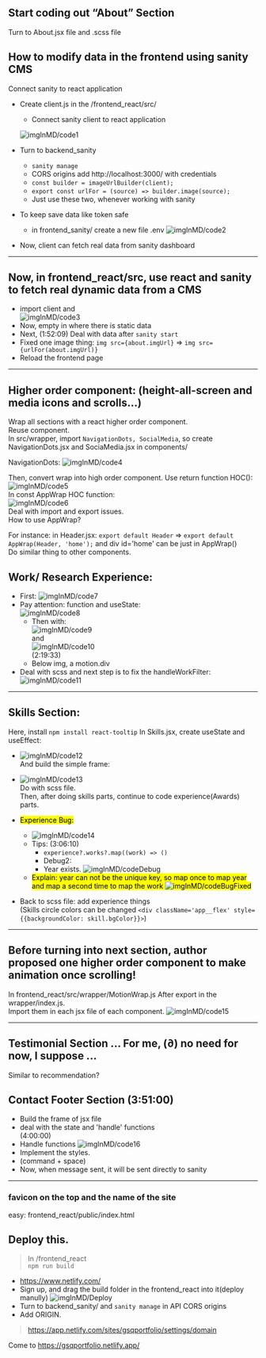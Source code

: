 ## Start coding out “About” Section
Turn to About.jsx file and .scss file
## How to modify data in the frontend using sanity CMS
Connect sanity to react application
- Create client.js in the /frontend_react/src/ 
    - Connect sanity client to react application
    
    ![imgInMD/code1](imgInMD/code1.png)
- Turn to backend_sanity  
    - `sanity manage`
    - CORS origins add http://localhost:3000/ with credentials
    - `const builder = imageUrlBuilder(client);`
    - `export const urlFor = (source) => builder.image(source);`
    - Just use these two, whenever working with sanity
- To keep save data like token safe 
    - in frontend_sanity/ create a new file .env
    ![imgInMD/code2](imgInMD/code2.png)

- Now, client can fetch real data from sanity dashboard
---

## Now, in frontend_react/src, use react and sanity to fetch real dynamic data from a CMS
   - import client and  
   ![imgInMD/code3](imgInMD/code3.png)
   - Now, empty in where there is static data 
   - Next, (1:52:09) Deal with data after `sanity start`
   - Fixed one image thing: `img src={about.imgUrl}` => `img src={urlFor(about.imgUrl)}`
   - Reload the frontend page

***

## Higher order component: (height-all-screen and media icons and scrolls...)
Wrap all sections with a react higher order component.  
Reuse component.  
In src/wrapper, import `NavigationDots, SocialMedia`, so create NavigationDots.jsx and SociaMedia.jsx in components/

NavigationDots:
   ![imgInMD/code4](imgInMD/code4.png)

Then, convert wrap into high order component. Use return function HOC():    
   ![imgInMD/code5](imgInMD/code5.png)  
In const AppWrap HOC function:   
   ![imgInMD/code6](imgInMD/code6.png)  
Deal with import and export issues.  
How to use AppWrap?  

For instance: in Header.jsx: `export default Header` => `export default AppWrap(Header, 'home');` and div id='home' can be just in AppWrap()  
Do similar thing to other components.  

## Work/ Research Experience:
- First: 
    ![imgInMD/code7](imgInMD/code7.png)
- Pay attention: function and useState:  
    ![imgInMD/code8](imgInMD/code8.png)
    - Then with:    
        ![imgInMD/code9](imgInMD/code9.png)  
        and  
        ![imgInMD/code10](imgInMD/code10.png)  
        (2:19:33)
    - Below img, a motion.div
- Deal with scss and next step is to fix the handleWorkFilter:    
    ![imgInMD/code11](imgInMD/code11.png)



---

## Skills Section:
Here, install `npm install react-tooltip`
In Skills.jsx, create useState and useEffect:  
   - ![imgInMD/code12](imgInMD/code12.png)  
And build the simple frame:  
   - ![imgInMD/code13](imgInMD/code13.png)  
Do with scss file.  
Then, after doing skills parts, continue to code experience(Awards) parts.  

- <mark>Experience Bug:<mark>

   - ![imgInMD/code14](imgInMD/code14.png)
   - Tips: (3:06:10)   
      - `experience?.works?.map((work) => ()`
      - Debug2: 
      - Year exists.
      ![imgInMD/codeDebug](imgInMD/codeDebug.png)
    - <mark>Explain: year can not be the unique key, so map once to map year and map a second time to map the work<mark> 
    ![imgInMD/codeBugFixed](imgInMD/codeBugFixed.png)  

- Back to scss file: add experience things  
(Skills circle colors can be changed `<div className='app__flex' style={{backgroundColor: skill.bgColor}}>`)  
***

## Before turning into next section, author proposed one higher order component to make animation once scrolling!
In frontend_react/src/wrapper/MotionWrap.js
After export in the wrapper/index.js.  
Import them in each jsx file of each component.
![imgInMD/code15](imgInMD/code15.png)
*** 


## Testimonial Section ... For me, (∂) no need for now, I suppose ...
Similar to recommendation?  
## Contact Footer Section (3:51:00)
- Build the frame of jsx file
- deal with the state and 'handle' functions  
(4:00:00)
- Handle functions
    ![imgInMD/code16](imgInMD/code16.png)
- Implement the styles.  
- (command + space)
- Now, when message sent, it will be sent directly to sanity

---

### favicon on the top and the name of the site
easy: frontend_react/public/index.html     
## Deploy this.
> In /frontend_react  
`npm run build`

- https://www.netlify.com/
- Sign up, and drag the build folder in the frontend_react into it(deploy manully) 
    ![imgInMD/Deploy](imgInMD/Deploy.png)
- Turn to backend_sanity/ and `sanity manage` in API CORS origins
- Add ORIGIN.

> https://app.netlify.com/sites/gsqportfolio/settings/domain  


Come to https://gsqportfolio.netlify.app/